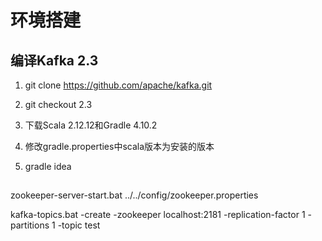 # 环境搭建

## 编译Kafka 2.3

1. git clone https://github.com/apache/kafka.git

2. git checkout 2.3

3. 下载Scala 2.12.12和Gradle 4.10.2

4. 修改gradle.properties中scala版本为安装的版本

5. gradle idea

## 


zookeeper-server-start.bat ../../config/zookeeper.properties

kafka-topics.bat -create -zookeeper localhost:2181 -replication-factor 1 -partitions 1 -topic test
